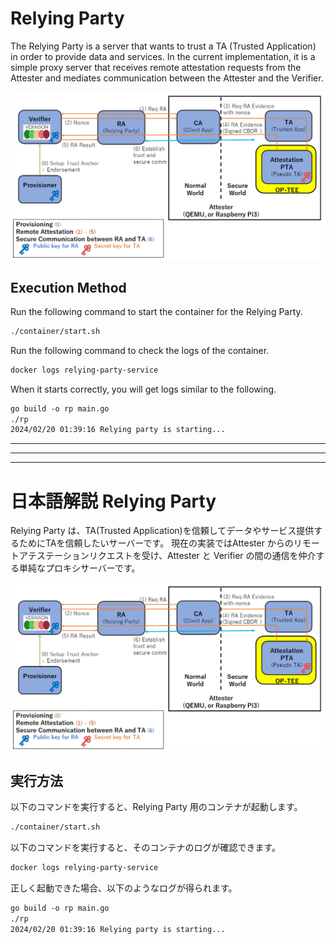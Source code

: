# Relying Party

The Relying Party is a server that wants to trust a TA (Trusted Application) in order to provide data and services. In the current implementation, it is a simple proxy server that receives remote attestation requests from the Attester and mediates communication between the Attester and the Verifier.

![](../fig/OPTEE-RA.png)

## Execution Method

Run the following command to start the container for the Relying Party.
```sh
./container/start.sh
```

Run the following command to check the logs of the container.
```sh
docker logs relying-party-service
```

When it starts correctly, you will get logs similar to the following.
```txt
go build -o rp main.go
./rp
2024/02/20 01:39:16 Relying party is starting...
```


<!--
-------------------------------------------------------------------------------------------------------------------
-->
---
---
---
# 日本語解説 Relying Party

Relying Party は、TA(Trusted Application)を信頼してデータやサービス提供するためにTAを信頼したいサーバーです。
現在の実装ではAttester からのリモートアテステーションリクエストを受け、Attester と Verifier の間の通信を仲介する単純なプロキシサーバーです。

![](../fig/OPTEE-RA.png)

## 実行方法

以下のコマンドを実行すると、Relying Party 用のコンテナが起動します。
```sh
./container/start.sh
```

以下のコマンドを実行すると、そのコンテナのログが確認できます。　
```sh
docker logs relying-party-service
```

正しく起動できた場合、以下のようなログが得られます。
```txt
go build -o rp main.go
./rp
2024/02/20 01:39:16 Relying party is starting...
```

